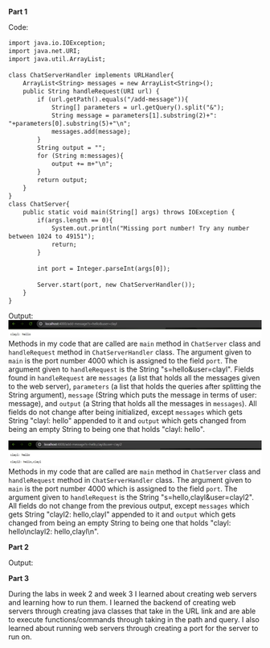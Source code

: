 **Part 1**

Code:
```
import java.io.IOException;
import java.net.URI;
import java.util.ArrayList;

class ChatServerHandler implements URLHandler{
    ArrayList<String> messages = new ArrayList<String>();
    public String handleRequest(URI url) {
        if (url.getPath().equals("/add-message")){
            String[] parameters = url.getQuery().split("&");
            String message = parameters[1].substring(2)+": "+parameters[0].substring(5)+"\n";
            messages.add(message);
        }
        String output = "";
        for (String m:messages){
            output += m+"\n";
        }
        return output;
    }
}
class ChatServer{
    public static void main(String[] args) throws IOException {
        if(args.length == 0){
            System.out.println("Missing port number! Try any number between 1024 to 49151");
            return;
        }

        int port = Integer.parseInt(args[0]);

        Server.start(port, new ChatServerHandler());
    }
}
```

Output:
![Image](lab2/lab2p1.jpg)
    Methods in my code that are called are `main` method in `ChatServer` class and `handleRequest` method in `ChatServerHandler` class.
    The argument given to `main` is the port number 4000 which is assigned to the field `port`. The argument given to `handleRequest` is the String "s=hello&user=clayl". Fields found in `handleRequest` are `messages` (a list that holds all the messages given to the web server), `parameters` (a list that holds the queries after splitting the String argument), `message` (String which puts the message in terms of user: message), and `output` (a String that holds all the messages in `messages`).
    All fields do not change after being initialized, except `messages` which gets String "clayl: hello" appended to it and `output` which gets changed from being an empty String to being one that holds "clayl: hello".

![Image](lab2/lab2p2.jpg)
    Methods in my code that are called are `main` method in `ChatServer` class and `handleRequest` method in `ChatServerHandler` class.
    The argument given to `main` is the port number 4000 which is assigned to the field `port`. The argument given to `handleRequest` is the String "s=hello,clayl&user=clayl2". 
    All fields do not change from the previous output, except `messages` which gets String "clayl2: hello,clayl" appended to it and `output` which gets changed from being an empty String to being one that holds "clayl: hello\nclayl2: hello,clayl\n".


**Part 2**

Output:

**Part 3**

During the labs in week 2 and week 3 I learned about creating web servers and learning how to run them. I learned the backend of creating web servers through creating java classes that take in the URL link and are able to execute functions/commands through taking in the path and query. I also learned about running web servers through creating a port for the server to run on.
